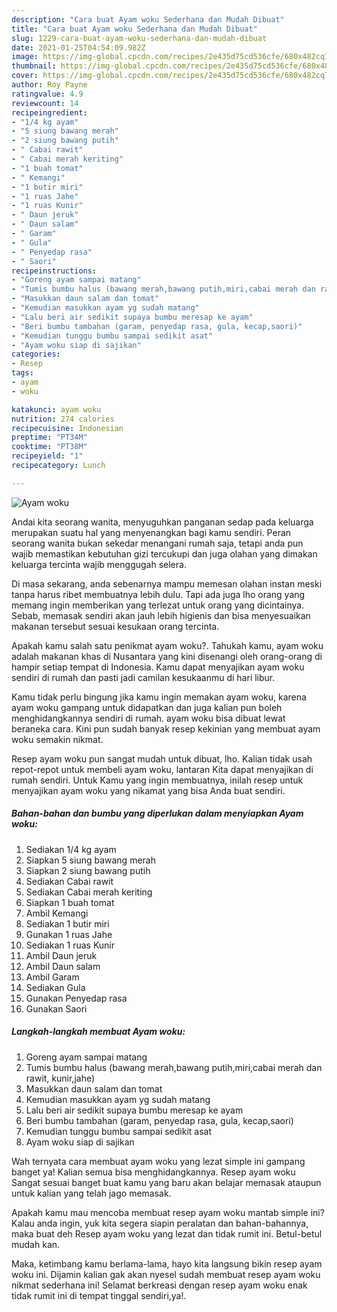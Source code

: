 ```yaml
---
description: "Cara buat Ayam woku Sederhana dan Mudah Dibuat"
title: "Cara buat Ayam woku Sederhana dan Mudah Dibuat"
slug: 1229-cara-buat-ayam-woku-sederhana-dan-mudah-dibuat
date: 2021-01-25T04:54:09.982Z
image: https://img-global.cpcdn.com/recipes/2e435d75cd536cfe/680x482cq70/ayam-woku-foto-resep-utama.jpg
thumbnail: https://img-global.cpcdn.com/recipes/2e435d75cd536cfe/680x482cq70/ayam-woku-foto-resep-utama.jpg
cover: https://img-global.cpcdn.com/recipes/2e435d75cd536cfe/680x482cq70/ayam-woku-foto-resep-utama.jpg
author: Roy Payne
ratingvalue: 4.9
reviewcount: 14
recipeingredient:
- "1/4 kg ayam"
- "5 siung bawang merah"
- "2 siung bawang putih"
- " Cabai rawit"
- " Cabai merah keriting"
- "1 buah tomat"
- " Kemangi"
- "1 butir miri"
- "1 ruas Jahe"
- "1 ruas Kunir"
- " Daun jeruk"
- " Daun salam"
- " Garam"
- " Gula"
- " Penyedap rasa"
- " Saori"
recipeinstructions:
- "Goreng ayam sampai matang"
- "Tumis bumbu halus (bawang merah,bawang putih,miri,cabai merah dan rawit, kunir,jahe)"
- "Masukkan daun salam dan tomat"
- "Kemudian masukkan ayam yg sudah matang"
- "Lalu beri air sedikit supaya bumbu meresap ke ayam"
- "Beri bumbu tambahan (garam, penyedap rasa, gula, kecap,saori)"
- "Kemudian tunggu bumbu sampai sedikit asat"
- "Ayam woku siap di sajikan"
categories:
- Resep
tags:
- ayam
- woku

katakunci: ayam woku 
nutrition: 274 calories
recipecuisine: Indonesian
preptime: "PT34M"
cooktime: "PT38M"
recipeyield: "1"
recipecategory: Lunch

---
```



![Ayam woku](https://img-global.cpcdn.com/recipes/2e435d75cd536cfe/680x482cq70/ayam-woku-foto-resep-utama.jpg)

Andai kita seorang wanita, menyuguhkan panganan sedap pada keluarga merupakan suatu hal yang menyenangkan bagi kamu sendiri. Peran seorang  wanita bukan sekedar menangani rumah saja, tetapi anda pun wajib memastikan kebutuhan gizi tercukupi dan juga olahan yang dimakan keluarga tercinta wajib menggugah selera.

Di masa  sekarang, anda sebenarnya mampu memesan olahan instan meski tanpa harus ribet membuatnya lebih dulu. Tapi ada juga lho orang yang memang ingin memberikan yang terlezat untuk orang yang dicintainya. Sebab, memasak sendiri akan jauh lebih higienis dan bisa menyesuaikan makanan tersebut sesuai kesukaan orang tercinta. 



Apakah kamu salah satu penikmat ayam woku?. Tahukah kamu, ayam woku adalah makanan khas di Nusantara yang kini disenangi oleh orang-orang di hampir setiap tempat di Indonesia. Kamu dapat menyajikan ayam woku sendiri di rumah dan pasti jadi camilan kesukaanmu di hari libur.

Kamu tidak perlu bingung jika kamu ingin memakan ayam woku, karena ayam woku gampang untuk didapatkan dan juga kalian pun boleh menghidangkannya sendiri di rumah. ayam woku bisa dibuat lewat beraneka cara. Kini pun sudah banyak resep kekinian yang membuat ayam woku semakin nikmat.

Resep ayam woku pun sangat mudah untuk dibuat, lho. Kalian tidak usah repot-repot untuk membeli ayam woku, lantaran Kita dapat menyajikan di rumah sendiri. Untuk Kamu yang ingin membuatnya, inilah resep untuk menyajikan ayam woku yang nikamat yang bisa Anda buat sendiri.

<!--inarticleads1-->

##### Bahan-bahan dan bumbu yang diperlukan dalam menyiapkan Ayam woku:

1. Sediakan 1/4 kg ayam
1. Siapkan 5 siung bawang merah
1. Siapkan 2 siung bawang putih
1. Sediakan  Cabai rawit
1. Sediakan  Cabai merah keriting
1. Siapkan 1 buah tomat
1. Ambil  Kemangi
1. Sediakan 1 butir miri
1. Gunakan 1 ruas Jahe
1. Sediakan 1 ruas Kunir
1. Ambil  Daun jeruk
1. Ambil  Daun salam
1. Ambil  Garam
1. Sediakan  Gula
1. Gunakan  Penyedap rasa
1. Gunakan  Saori




<!--inarticleads2-->

##### Langkah-langkah membuat Ayam woku:

1. Goreng ayam sampai matang
1. Tumis bumbu halus (bawang merah,bawang putih,miri,cabai merah dan rawit, kunir,jahe)
1. Masukkan daun salam dan tomat
1. Kemudian masukkan ayam yg sudah matang
1. Lalu beri air sedikit supaya bumbu meresap ke ayam
1. Beri bumbu tambahan (garam, penyedap rasa, gula, kecap,saori)
1. Kemudian tunggu bumbu sampai sedikit asat
1. Ayam woku siap di sajikan




Wah ternyata cara membuat ayam woku yang lezat simple ini gampang banget ya! Kalian semua bisa menghidangkannya. Resep ayam woku Sangat sesuai banget buat kamu yang baru akan belajar memasak ataupun untuk kalian yang telah jago memasak.

Apakah kamu mau mencoba membuat resep ayam woku mantab simple ini? Kalau anda ingin, yuk kita segera siapin peralatan dan bahan-bahannya, maka buat deh Resep ayam woku yang lezat dan tidak rumit ini. Betul-betul mudah kan. 

Maka, ketimbang kamu berlama-lama, hayo kita langsung bikin resep ayam woku ini. Dijamin kalian gak akan nyesel sudah membuat resep ayam woku nikmat sederhana ini! Selamat berkreasi dengan resep ayam woku enak tidak rumit ini di tempat tinggal sendiri,ya!.

